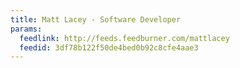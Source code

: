 ```yaml
---
title: Matt Lacey - Software Developer
params:
  feedlink: http://feeds.feedburner.com/mattlacey
  feedid: 3df78b122f50de4bed0b92c8cfe4aae3
---
```

